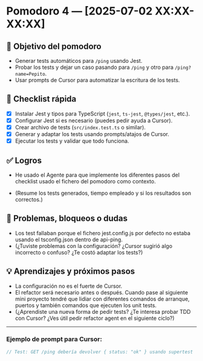 # Pomodoro 4 — [2025-07-02 XX:XX-XX:XX]

## 🎯 Objetivo del pomodoro
- Generar tests automáticos para `/ping` usando Jest.
- Probar los tests y dejar un caso pasando para `/ping` y otro para `/ping?name=Pepito`.
- Usar prompts de Cursor para automatizar la escritura de los tests.

## 📝 Checklist rápida
- [x] Instalar Jest y tipos para TypeScript (`jest`, `ts-jest`, `@types/jest`, etc.).
- [x] Configurar Jest si es necesario (puedes pedir ayuda a Cursor).
- [x] Crear archivo de tests (`src/index.test.ts` o similar).
- [x] Generar y adaptar los tests usando prompts/atajos de Cursor.
- [x] Ejecutar los tests y validar que todo funciona.

## ✅ Logros
- He usado el Agente para que implemente los diferentes pasos del checklist usado el fichero del pomodoro como contexto.

- (Resume los tests generados, tiempo empleado y si los resultados son correctos.)

## 🚧 Problemas, bloqueos o dudas
- Los test fallaban porque el fichero jest.config.js por defecto no estaba usando el tsconfig.json dentro de api-ping. 
- (¿Tuviste problemas con la configuración? ¿Cursor sugirió algo incorrecto o confuso? ¿Te costó adaptar los tests?)


## 💡 Aprendizajes y próximos pasos
- La configuración no es el fuerte de Cursor. 
- El refactor será necesario antes o después. Cuando pase al siguiente mini proyecto tendré que lidiar con diferentes comandos de arranque, puertos y también comandos que ejecuten los unit tests.
- (¿Aprendiste una nueva forma de pedir tests? ¿Te interesa probar TDD con Cursor? ¿Ves útil pedir refactor agent en el siguiente ciclo?)

---

### Ejemplo de prompt para Cursor:
```js
// Test: GET /ping debería devolver { status: "ok" } usando supertest
